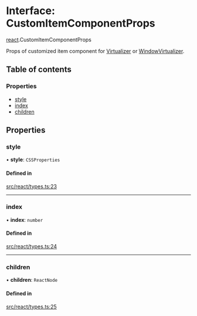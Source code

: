 # Interface: CustomItemComponentProps

[react](../modules/react.md).CustomItemComponentProps

Props of customized item component for [Virtualizer](../modules/react.md#virtualizer) or [WindowVirtualizer](../modules/react.md#windowvirtualizer).

## Table of contents

### Properties

- [style](react.CustomItemComponentProps.md#style)
- [index](react.CustomItemComponentProps.md#index)
- [children](react.CustomItemComponentProps.md#children)

## Properties

### style

• **style**: `CSSProperties`

#### Defined in

[src/react/types.ts:23](https://github.com/inokawa/virtua/blob/6233dda9/src/react/types.ts#L23)

___

### index

• **index**: `number`

#### Defined in

[src/react/types.ts:24](https://github.com/inokawa/virtua/blob/6233dda9/src/react/types.ts#L24)

___

### children

• **children**: `ReactNode`

#### Defined in

[src/react/types.ts:25](https://github.com/inokawa/virtua/blob/6233dda9/src/react/types.ts#L25)
